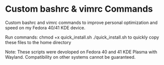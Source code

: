 # Custom bashrc & vimrc Commands

Custom bashrc and vimrc commands to improve personal optimization and speed on my Fedora 40/41 KDE device.

Run commands:
  chmod +x quick_install.sh
  ./quick_install.sh
to quickly copy these files to the home directory

Note: These scripts were devoloped on Fedora 40 and 41 KDE Plasma with Wayland. Compatibility on other systems cannot be guaranteed.

